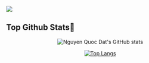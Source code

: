
![](https://komarev.com/ghpvc/?username=nqdat02&color=blue)

## Top Github Stats🌟


<div align="center">

![Nguyen Quoc Dat's GitHub stats](https://github-readme-stats.vercel.app/api?username=nqdat02&show_icons=true&theme=transparent)

</div>
<div align="center">
  
[![Top Langs](https://github-readme-stats.vercel.app/api/top-langs/?username=nqdat02&layout=compact&langs_count=10&theme=transparent)](https://github.com/nqdat2002/github-readme-stats)

</div>


